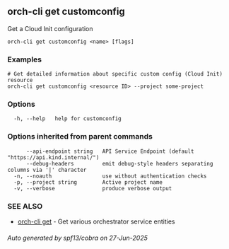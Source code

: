 ## orch-cli get customconfig

Get a Cloud Init configuration

```
orch-cli get customconfig <name> [flags]
```

### Examples

```
# Get detailed information about specific custom config (Cloud Init) resource
orch-cli get customconfig <resource ID> --project some-project
```

### Options

```
  -h, --help   help for customconfig
```

### Options inherited from parent commands

```
      --api-endpoint string   API Service Endpoint (default "https://api.kind.internal/")
      --debug-headers         emit debug-style headers separating columns via '|' character
  -n, --noauth                use without authentication checks
  -p, --project string        Active project name
  -v, --verbose               produce verbose output
```

### SEE ALSO

* [orch-cli get](orch-cli_get.md)	 - Get various orchestrator service entities

###### Auto generated by spf13/cobra on 27-Jun-2025
